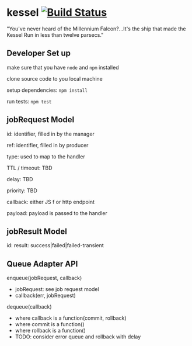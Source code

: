 # kessel [![Build Status](https://travis-ci.org/jasonray/kessel.svg?branch=master)](https://travis-ci.org/jasonray/kessel)

"You've never heard of the Millennium Falcon?…It's the ship that made the Kessel Run in less than twelve parsecs."


Developer Set up
----------------
make sure that you have `node` and `npm` installed

clone source code to you local machine

setup dependencies: `npm install`

run tests: `npm test`




jobRequest Model
----------------
id: identifier, filled in by the manager

ref: identifier, filled in by producer

type: used to map to the handler

TTL / timeout: TBD

delay: TBD

priority: TBD

callback: either JS f or http endpoint

payload: payload is passed to the handler

jobResult Model
---------------
id: 
result: success|failed|failed-transient


Queue Adapter API
-----------------
enqueue(jobRequest, callback)
- jobRequest: see job request model
- callback(err, jobRequest)

dequeue(callback)
- where callback is a function(commit, rollback)
- where commit is a function()
- where rollback is a function()
- TODO: consider error queue and rollback with delay

